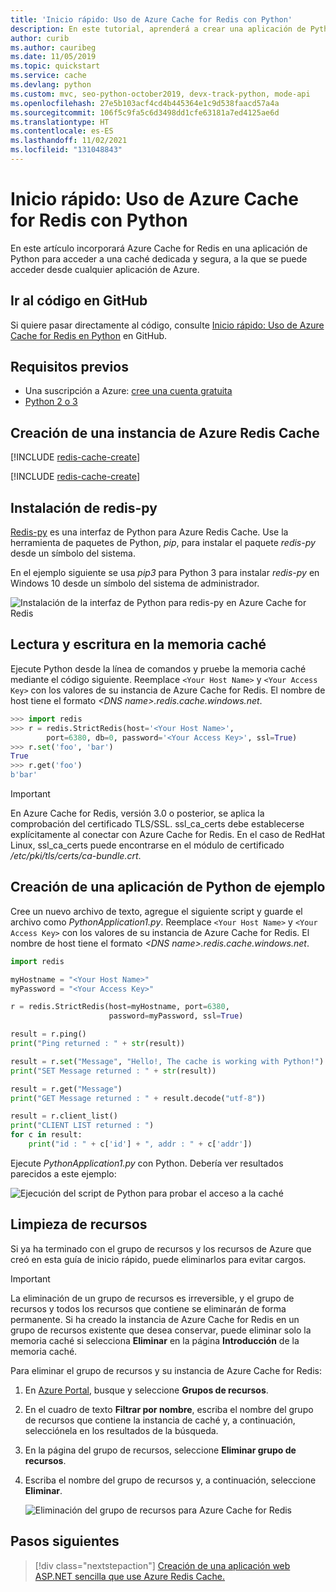 ```yaml
---
title: 'Inicio rápido: Uso de Azure Cache for Redis con Python'
description: En este tutorial, aprenderá a crear una aplicación de Python que usa Azure Cache for Redis.
author: curib
ms.author: cauribeg
ms.date: 11/05/2019
ms.topic: quickstart
ms.service: cache
ms.devlang: python
ms.custom: mvc, seo-python-october2019, devx-track-python, mode-api
ms.openlocfilehash: 27e5b103acf4cd4b445364e1c9d538faacd57a4a
ms.sourcegitcommit: 106f5c9fa5c6d3498dd1cfe63181a7ed4125ae6d
ms.translationtype: HT
ms.contentlocale: es-ES
ms.lasthandoff: 11/02/2021
ms.locfileid: "131048843"
---
```

# <a name="quickstart-use-azure-cache-for-redis-in-python"></a>Inicio rápido: Uso de Azure Cache for Redis con Python

En este artículo incorporará Azure Cache for Redis en una aplicación de Python para acceder a una caché dedicada y segura, a la que se puede acceder desde cualquier aplicación de Azure.

## <a name="skip-to-the-code-on-github"></a>Ir al código en GitHub

Si quiere pasar directamente al código, consulte [Inicio rápido: Uso de Azure Cache for Redis en Python](https://github.com/Azure-Samples/azure-cache-redis-samples/tree/main/quickstart/python) en GitHub.

## <a name="prerequisites"></a>Requisitos previos

- Una suscripción a Azure: [cree una cuenta gratuita](https://azure.microsoft.com/free/)
- [Python 2 o 3](https://www.python.org/downloads/)

## <a name="create-an-azure-cache-for-redis-instance"></a>Creación de una instancia de Azure Redis Cache
[!INCLUDE [redis-cache-create](includes/redis-cache-create.md)]

[!INCLUDE [redis-cache-create](includes/redis-cache-access-keys.md)]

## <a name="install-redis-py"></a>Instalación de redis-py

[Redis-py](https://github.com/andymccurdy/redis-py) es una interfaz de Python para Azure Redis Cache. Use la herramienta de paquetes de Python, *pip*, para instalar el paquete *redis-py* desde un símbolo del sistema. 

En el ejemplo siguiente se usa *pip3* para Python 3 para instalar *redis-py* en Windows 10 desde un símbolo del sistema de administrador.

![Instalación de la interfaz de Python para redis-py en Azure Cache for Redis](./media/cache-python-get-started/cache-python-install-redis-py.png)

## <a name="read-and-write-to-the-cache"></a>Lectura y escritura en la memoria caché

Ejecute Python desde la línea de comandos y pruebe la memoria caché mediante el código siguiente. Reemplace `<Your Host Name>` y `<Your Access Key>` con los valores de su instancia de Azure Cache for Redis. El nombre de host tiene el formato *\<DNS name>.redis.cache.windows.net*.

```python
>>> import redis
>>> r = redis.StrictRedis(host='<Your Host Name>',
        port=6380, db=0, password='<Your Access Key>', ssl=True)
>>> r.set('foo', 'bar')
True
>>> r.get('foo')
b'bar'
```

> [!IMPORTANT]
> En Azure Cache for Redis, versión 3.0 o posterior, se aplica la comprobación del certificado TLS/SSL. ssl_ca_certs debe establecerse explícitamente al conectar con Azure Cache for Redis. En el caso de RedHat Linux, ssl_ca_certs puede encontrarse en el módulo de certificado */etc/pki/tls/certs/ca-bundle.crt*.

## <a name="create-a-python-sample-app"></a>Creación de una aplicación de Python de ejemplo

Cree un nuevo archivo de texto, agregue el siguiente script y guarde el archivo como *PythonApplication1.py*. Reemplace `<Your Host Name>` y `<Your Access Key>` con los valores de su instancia de Azure Cache for Redis. El nombre de host tiene el formato *\<DNS name>.redis.cache.windows.net*.

```python
import redis

myHostname = "<Your Host Name>"
myPassword = "<Your Access Key>"

r = redis.StrictRedis(host=myHostname, port=6380,
                      password=myPassword, ssl=True)

result = r.ping()
print("Ping returned : " + str(result))

result = r.set("Message", "Hello!, The cache is working with Python!")
print("SET Message returned : " + str(result))

result = r.get("Message")
print("GET Message returned : " + result.decode("utf-8"))

result = r.client_list()
print("CLIENT LIST returned : ")
for c in result:
    print("id : " + c['id'] + ", addr : " + c['addr'])
```

Ejecute *PythonApplication1.py* con Python. Debería ver resultados parecidos a este ejemplo:

![Ejecución del script de Python para probar el acceso a la caché](./media/cache-python-get-started/cache-python-completed.png)

## <a name="clean-up-resources"></a>Limpieza de recursos

Si ya ha terminado con el grupo de recursos y los recursos de Azure que creó en esta guía de inicio rápido, puede eliminarlos para evitar cargos.

> [!IMPORTANT]
> La eliminación de un grupo de recursos es irreversible, y el grupo de recursos y todos los recursos que contiene se eliminarán de forma permanente. Si ha creado la instancia de Azure Cache for Redis en un grupo de recursos existente que desea conservar, puede eliminar solo la memoria caché si selecciona **Eliminar** en la página **Introducción** de la memoria caché. 

Para eliminar el grupo de recursos y su instancia de Azure Cache for Redis:

1. En [Azure Portal](https://portal.azure.com), busque y seleccione **Grupos de recursos**.
1. En el cuadro de texto **Filtrar por nombre**, escriba el nombre del grupo de recursos que contiene la instancia de caché y, a continuación, selecciónela en los resultados de la búsqueda. 
1. En la página del grupo de recursos, seleccione **Eliminar grupo de recursos**.
1. Escriba el nombre del grupo de recursos y, a continuación, seleccione **Eliminar**.
   
   ![Eliminación del grupo de recursos para Azure Cache for Redis](./media/cache-python-get-started/delete-your-resource-group-for-azure-cache-for-redis.png)

## <a name="next-steps"></a>Pasos siguientes

> [!div class="nextstepaction"]
> [Creación de una aplicación web ASP.NET sencilla que use Azure Redis Cache.](./cache-web-app-howto.md)
